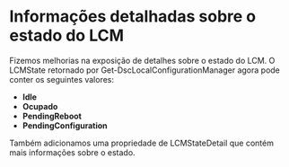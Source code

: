 # Informações detalhadas sobre o estado do LCM

Fizemos melhorias na exposição de detalhes sobre o estado do LCM. O LCMState retornado por Get-DscLocalConfigurationManager agora pode conter os seguintes valores:

* **Idle**
* **Ocupado**
* **PendingReboot**
* **PendingConfiguration**

Também adicionamos uma propriedade de LCMStateDetail que contém mais informações sobre o estado.
<!--HONumber=Mar16_HO2-->
